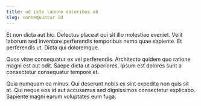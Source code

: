 ```yaml
---
title: ad iste labore doloribus ab
slug: consequuntur id
---
```


Et non dicta aut hic. Delectus placeat qui sit illo molestiae eveniet. Velit laborum sed inventore perferendis temporibus nemo quae sapiente. Et perferendis ut. Dicta qui doloremque.

Quos vitae consequatur ex vel perferendis. Architecto quidem quo ratione magni est aut odit. Saepe dicta ut asperiores. Ipsum est dolores sunt a consectetur consequatur tempore et.

Quia numquam ea minus. Qui deserunt nobis ex sint expedita non quis sit at. Qui neque eos id aut accusamus sed dignissimos consectetur explicabo. Sapiente magni earum voluptates eum fuga.
